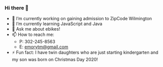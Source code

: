 ### Hi there 👋


- 🔭 I’m currently working on gaining admission to ZipCode Wilmington
- 🌱 I’m currently learning JavaScript and Java
- 💬 Ask me about ebikes!
- 📫 How to reach me: 
   - P: 302-245-8563
   - E: emorytm@gmail.com
- ⚡ Fun fact: I have twin daughters who are just starting kindergarten and my son was born on Christmas Day 2020!
